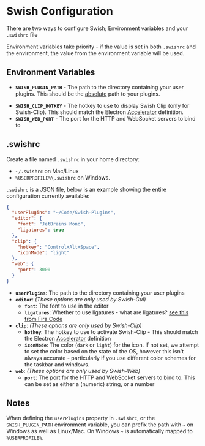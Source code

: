 # Swish Configuration

There are two ways to configure Swish; Environment variables and your `.swishrc` file

Environment variables take priority - if the value is set in both `.swishrc` and the environment, the value from the environment variable will be used.

## Environment Variables

- **`SWISH_PLUGIN_PATH`** - The path to the directory containing your user plugins. This should be the <u>absolute</u> path to your plugins.
* **`SWISH_CLIP_HOTKEY`** - The hotkey to use to display Swish Clip (only for Swish-Clip). This should match the Electron [Accelerator](https://www.electronjs.org/docs/latest/api/accelerator) definition.
* **`SWISH_WEB_PORT`** - The port for the HTTP and WebSocket servers to bind to

## .swishrc

Create a file named `.swishrc` in your home directory:

- `~/.swishrc` on Mac/Linux
- `%USERPROFILE%\.swishrc` on Windows.

`.swishrc` is a JSON file, below is an example showing the entire configuration currently available:

```json
{
  "userPlugins": "~/Code/Swish-Plugins",
  "editor": {
    "font": "JetBrains Mono",
    "ligatures": true
  },
  "clip": {
    "hotkey": "Control+Alt+Space",
    "iconMode": "light"
  },
  "web": {
    "port": 3000
  }
}
```

- **`userPlugins`**: The path to the directory containing your user plugins
- **`editor`**: _(These options are only used by Swish-Gui)_
  - **`font`**: The font to use in the editor
  - **`ligatures`**: Whether to use ligatures - what are ligatures? [see this from Fira Code](https://github.com/tonsky/FiraCode#whats-in-the-box)
- **`clip`**: _(These options are only used by Swish-Clip)_
  - **`hotkey`**: The hotkey to use to activate Swish-Clip - This should match the Electron [Accelerator](https://www.electronjs.org/docs/latest/api/accelerator) definition
  - **`iconMode`**: The color (`dark` or `light`) for the icon. If not set, we attempt to set the color based on the state of the OS, however this isn't always accurate - particularly if you use different color schemes for the taskbar and windows.
- **`web`**: _(These options are only used by Swish-Web)_
  - **`port`**: The port for the HTTP and WebSocket servers to bind to. This can be set as either a (numeric) string, or a number

## Notes
When defining the `userPlugins` property in `.swishrc`, or the `SWISH_PLUGIN_PATH` environment variable, you can prefix the path with `~` on Windows as well as Linux/Mac. On Windows `~` is automatically mapped to `%USERPROFILE%`.
